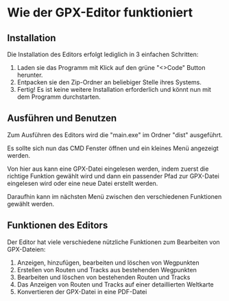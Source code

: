  # Wie der GPX-Editor funktioniert

 ## Installation

 Die Installation des Editors erfolgt lediglich in 3 einfachen Schritten:

 1. Laden sie das Programm mit Klick auf den grüne "<>Code" Button herunter.
 2. Entpacken sie den Zip-Ordner an beliebiger Stelle ihres Systems.
 3. Fertig! Es ist keine weitere Installation erforderlich und könnt nun mit dem Programm durchstarten.

 ## Ausführen und Benutzen

Zum Ausführen des Editors wird die "main.exe" im Ordner "dist" ausgeführt.

Es sollte sich nun das CMD Fenster öffnen und ein kleines Menü angezeigt werden.

Von hier aus kann eine GPX-Datei eingelesen werden, indem zuerst die richtige Funktion gewählt wird und dann ein passender Pfad zur GPX-Datei eingelesen wird oder eine neue Datei erstellt werden.

Daraufhin kann im nächsten Menü zwischen den verschiedenen Funktionen gewählt werden.

 ## Funktionen des Editors

Der Editor hat viele verschiedene nützliche Funktionen zum Bearbeiten von GPX-Dateien:

 1. Anzeigen, hinzufügen, bearbeiten und löschen von Wegpunkten
 2. Erstellen von Routen und Tracks aus bestehenden Wegpunkten
 3. Bearbeiten und löschen von bestehenden Routen und Tracks
 4. Das Anzeigen von Routen und Tracks auf einer detaillierten Weltkarte
 5. Konvertieren der GPX-Datei in eine PDF-Datei



